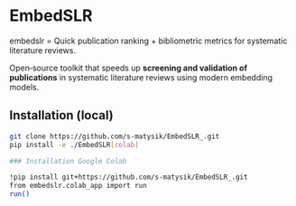 # EmbedSLR
embedslr = Quick publication ranking + bibliometric metrics for systematic literature reviews.

Open‑source toolkit that speeds up **screening and validation of publications**
in systematic literature reviews using modern embedding models.

## Installation (local)

```bash
git clone https://github.com/s-matysik/EmbedSLR_.git
pip install -e ./EmbedSLR[colab]

### Installation Google Colab 

!pip install git+https://github.com/s-matysik/EmbedSLR_.git
from embedslr.colab_app import run
run()
